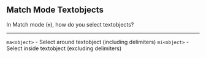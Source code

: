## Match Mode Textobjects

In Match mode (`m`), how do you select textobjects?

---

`ma<object>` - Select around textobject (including delimiters)
`mi<object>` - Select inside textobject (excluding delimiters)

